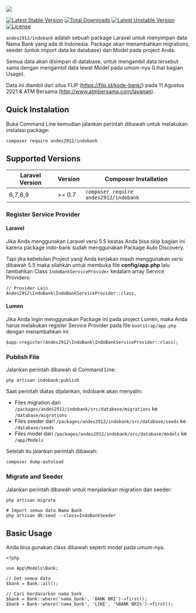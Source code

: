 <img src="https://banners.beyondco.de/Laravel%20List%20Name%20Bank%20Indonesia.png?theme=light&packageManager=composer+require&packageName=andes2912%2Findobank&pattern=architect&style=style_1&description=Package+Laravel+Daftar+Bank+di+Indonesia&md=1&showWatermark=0&fontSize=100px&images=credit-card" />

[![Latest Stable Version](http://poser.pugx.org/andes2912/indobank/v)](https://packagist.org/packages/andes2912/indobank) 
[![Total Downloads](http://poser.pugx.org/andes2912/indobank/downloads)](https://packagist.org/packages/andes2912/indobank) 
[![Latest Unstable Version](http://poser.pugx.org/andes2912/indobank/v/unstable)](https://packagist.org/packages/andes2912/indobank) 
[![License](http://poser.pugx.org/andes2912/indobank/license)](https://packagist.org/packages/andes2912/indobank)

```andes2912/indobank``` adalah sebuah package Laravel untuk menyimpan data Nama Bank yang ada di Indonesia. Package akan menambahkan migrations, seeder (untuk import data ke database) dan Model pada project Anda.

Semua data akan disimpan di database, untuk mengambil data tersebut sama dengan mengambil data lewat Model pada umum-nya (Lihat bagian Usage).

Data ini diambil dari situs FLIP (https://flip.id/kode-bank/) pada 11 Agustus 2021 & ATM Bersama (http://www.atmbersama.com/layanan).

## Quick Instalation

Buka Command Line kemudian jalankan perintah dibawah untuk melakukan instalasi package:
```
composer require andes2912/indobank
```

## Supported Versions

| Laravel Version | Version | Composer Installation |
|---- |----|----|
| 6,7,8,9 | >= 0.7 | ```composer require andes2912/indobank``` |

### Register Service Provider

#### Laravel

Jika Anda menggunakan Laravel versi 5.5 keatas Anda bisa skip bagian ini karena package indo-bank sudah menggunakan Package Auto Discovery.  
  
Tapi jika kebetulan Project yang Anda kerjakan masih menggunakan versi dibawah 5.5 maka silahkan untuk membuka file **config/app.php** lalu tambahkan Class ```IndoBankServiceProvider``` kedalam array Service Providers:
```
// Provider Lain
Andes2912\IndoBank\IndoBankServiceProvider::class,
```

#### Lumen

Jika Anda ingin menggunakan Package ini pada project Lumen, maka Anda harus melakukan register Service Provider pada file ```bootstrap/app.php``` dengan menambahkan ini:

```
$app->register(Andes2912\IndoBank\IndoBankServiceProvider::class);
```

### Publish File
Jalankan perintah dibawah di Command Line:

```
php artisan indobank:publish
``` 
  
Saat perintah diatas dijalankan, indobank akan menyalin:

* Files migration dari ```/packages/andes2912/indobank/src/database/migrations``` ke ```/database/migrations```
* Files seeder dari ```/packages/andes2912/indobank/src/database/seeds``` ke ```/database/seeds```
* Files model dari ```/packages/andes2912/indobank/src/database/models``` ke ```/app/Models```

Setelah itu jalankan perintah dibawah:
```
composer dump-autoload
```

### Migrate and Seeder
Jalankan perintah dibawah untuk menjalankan migration dan seeder:
```
php artisan migrate

# Import semua data Nama Bank
php artisan db:seed --class=IndoBankSeeder 

```

## Basic Usage
Anda bisa gunakan class dibawah seperti model pada umum-nya.
  
```
<?php

use App\Models\Bank;

// Get semua data
$bank = Bank::all();

// Cari berdasarkan nama bank
$bank = Bank::where('nama_bank', 'BANK BRI')->first();
$bank = Bank::where('nama_bank', 'LIKE', '%BANK BRI%')->first();

```

